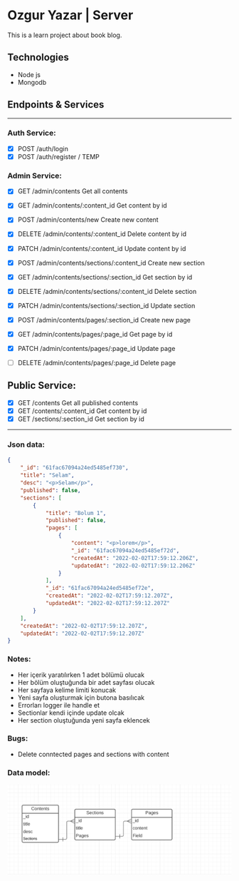 # Ozgur Yazar | Server

This is a learn project about book blog.

## Technologies

- Node js
- Mongodb

## Endpoints & Services

---

### Auth Service:

- [x] POST /auth/login
- [x] POST /auth/register / TEMP

### Admin Service:

- [x] GET /admin/contents Get all contents
- [x] GET /admin/contents/:content_id Get content by id
- [x] POST /admin/contents/new Create new content
- [x] DELETE /admin/contents/:content_id Delete content by id
- [x] PATCH /admin/contents/:content_id Update content by id

- [x] POST /admin/contents/sections/:content_id Create new section
- [x] GET /admin/contents/sections/:section_id Get section by id
- [x] DELETE /admin/contents/sections/:content_id Delete section
- [x] PATCH /admin/contents/sections/:section_id Update section

- [x] POST /admin/contents/pages/:section_id Create new page
- [x] GET /admin/contents/pages/:page_id Get page by id
- [x] PATCH /admin/contents/pages/:page_id Update page
- [ ] DELETE /admin/contents/pages/:page_id Delete page

## Public Service:

- [x] GET /contents Get all published contents
- [x] GET /contents/:content_id Get content by id
- [x] GET /sections/:section_id Get section by id

---

### Json data:

```json
{
	"_id": "61fac67094a24ed5485ef730",
	"title": "Selam",
	"desc": "<p>Selam</p>",
	"published": false,
	"sections": [
		{
			"title": "Bolum 1",
			"published": false,
			"pages": [
				{
					"content": "<p>lorem</p>",
					"_id": "61fac67094a24ed5485ef72d",
					"createdAt": "2022-02-02T17:59:12.206Z",
					"updatedAt": "2022-02-02T17:59:12.206Z"
				}
			],
			"_id": "61fac67094a24ed5485ef72e",
			"createdAt": "2022-02-02T17:59:12.207Z",
			"updatedAt": "2022-02-02T17:59:12.207Z"
		}
	],
	"createdAt": "2022-02-02T17:59:12.207Z",
	"updatedAt": "2022-02-02T17:59:12.207Z"
}
```

### Notes:

- Her içerik yaratılırken 1 adet bölümü olucak
- Her bölüm oluştuğunda bir adet sayfası olucak
- Her sayfaya kelime limiti konucak
- Yeni sayfa oluşturmak için butona basılıcak
- Errorları logger ile handle et
- Sectionlar kendi içinde update olcak
- Her section oluştuğunda yeni sayfa eklencek

### Bugs:

- Delete conntected pages and sections with content

### Data model:

![Model](./model.png)
